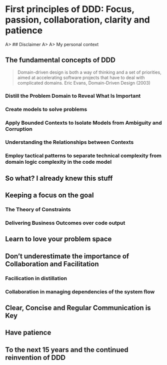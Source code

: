 # First principles of DDD: Focus, passion, collaboration, clarity and patience

A> ## Disclaimer
A>
A> My personal context

## The fundamental concepts of DDD

> Domain-driven design is both a way of thinking and a set of priorities, aimed at accelerating software projects that have to deal with complicated domains. Eric Evans, Domain-Driven Design (2003)

### Distill the Problem Domain to Reveal What Is Important

### Create models to solve problems

### Apply Bounded Contexts to Isolate Models from Ambiguity and Corruption

### Understanding the Relationships between Contexts

### Employ tactical patterns to separate technical complexity from domain logic complexity in the code model

## So what? I already knew this stuff

## Keeping a focus on the goal

### The Theory of Constraints

### Delivering Business Outcomes over code output

## Learn to love your problem space

## Don’t underestimate the importance of Collaboration and Facilitation

### Facilication in distillation

### Collaboration in managing dependencies of the system flow

## Clear, Concise and Regular Communication is Key

## Have patience 

## To the next 15 years and the continued reinvention of DDD
